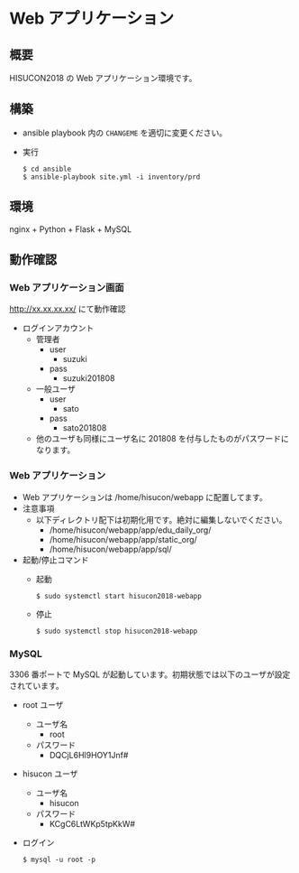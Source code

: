 # Web アプリケーション

## 概要

HISUCON2018 の Web アプリケーション環境です。

## 構築

- ansible playbook 内の `CHANGEME` を適切に変更ください。
- 実行

    ```
    $ cd ansible
    $ ansible-playbook site.yml -i inventory/prd 
    ```

## 環境

nginx + Python + Flask + MySQL


## 動作確認

### Web アプリケーション画面

http://xx.xx.xx.xx/ にて動作確認

- ログインアカウント
    - 管理者
        - user
            - suzuki
        - pass
            - suzuki201808
    - 一般ユーザ
        - user
            - sato
        - pass
            - sato201808
    - 他のユーザも同様にユーザ名に 201808 を付与したものがパスワードになります。

### Web アプリケーション

- Web アプリケーションは /home/hisucon/webapp に配置してます。
- 注意事項
    - 以下ディレクトリ配下は初期化用です。絶対に編集しないでください。
        - /home/hisucon/webapp/app/edu_daily_org/
        - /home/hisucon/webapp/app/static_org/
        - /home/hisucon/webapp/app/sql/
- 起動/停止コマンド
    - 起動

        ```
        $ sudo systemctl start hisucon2018-webapp
        ```
    - 停止

        ```
        $ sudo systemctl stop hisucon2018-webapp
        ```

### MySQL

3306 番ポートで MySQL が起動しています。初期状態では以下のユーザが設定されています。

- root ユーザ
    - ユーザ名
        - root
    - パスワード
        - DQCjL6Hl9HOY1Jnf#
- hisucon ユーザ
    - ユーザ名
        - hisucon
    - パスワード
        - KCgC6LtWKp5tpKkW#

- ログイン

    ```
    $ mysql -u root -p
    ```


